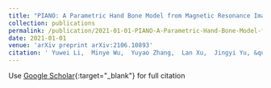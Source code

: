 ```yaml
---
title: "PIANO: A Parametric Hand Bone Model from Magnetic Resonance Imaging"
collection: publications
permalink: /publication/2021-01-01-PIANO-A-Parametric-Hand-Bone-Model-from-Magnetic-Resonance-Imaging
date: 2021-01-01
venue: 'arXiv preprint arXiv:2106.10893'
citation: ' Yuwei Li,  Minye Wu,  Yuyao Zhang,  Lan Xu,  Jingyi Yu, &quot;PIANO: A Parametric Hand Bone Model from Magnetic Resonance Imaging.&quot; arXiv preprint arXiv:2106.10893, 2021.'
---
```

Use [Google Scholar](https://scholar.google.com/scholar?q=PIANO:+A+Parametric+Hand+Bone+Model+from+Magnetic+Resonance+Imaging){:target="_blank"} for full citation